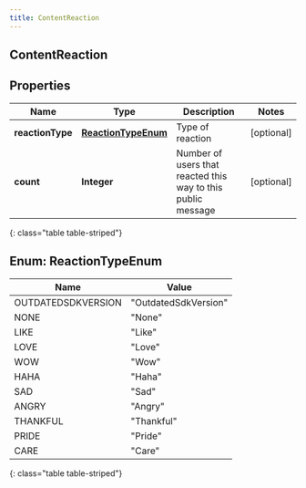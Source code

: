 ```yaml
---
title: ContentReaction
---
```

## ContentReaction


## Properties

| Name | Type | Description | Notes |
| ------------ | ------------- | ------------- | ------------- |
| **reactionType** | [**ReactionTypeEnum**](#ReactionTypeEnum)<!----> | Type of reaction |  [optional] |
| **count** | <!----><!---->**Integer**<!----> | Number of users that reacted this way to this public message |  [optional] |
{: class="table table-striped"}


<a name="ReactionTypeEnum"></a>

## Enum: ReactionTypeEnum

| Name | Value |
| ---- | ----- |
| OUTDATEDSDKVERSION | &quot;OutdatedSdkVersion&quot; |
| NONE | &quot;None&quot; |
| LIKE | &quot;Like&quot; |
| LOVE | &quot;Love&quot; |
| WOW | &quot;Wow&quot; |
| HAHA | &quot;Haha&quot; |
| SAD | &quot;Sad&quot; |
| ANGRY | &quot;Angry&quot; |
| THANKFUL | &quot;Thankful&quot; |
| PRIDE | &quot;Pride&quot; |
| CARE | &quot;Care&quot; |
{: class="table table-striped"}



